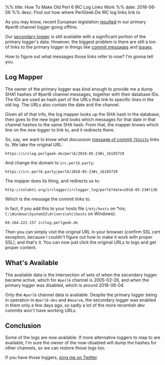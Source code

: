 %% title: How To Make Old Perl 6 IRC Log Links Work
%% date: 2018-06-06
%% desc: Find out how where PerlGeek.De IRC log links link to

As you may know, recent European legislation
[resulted](https://twitter.com/nogoodnickleft/status/1003717165256728578)
in our primary #perl6 channel logger going offline.

Our [secondary logger](http://colabti.org/irclogger/irclogger_log/perl6) is
still available with a significant portion of the primary logger's data.
However, the biggest problem is there are still a ton of links to the primary
logger in things like [commit messages](https://github.com/search?q=irclog.perlgeek.de&type=Commits) and
[Issues](https://github.com/search?q=irclog.perlgeek.de&type=Issues).

How to figure out what messages those links refer to now? I'm gonna tell you.

## Log Mapper

The owner of the primary logger was kind enough to provide me a dump SHA1
hashes of #perl6 channel messages, together with their database IDs. The
IDs are used as hash part of the URLs that link to specific lines in the old
log. The URLs also contain the date and the channel.

Given all of that info, the log mapper looks up the SHA hash in the database,
then goes to the new loger and looks which messages for that date in that
channel hashes to the same SHA hash. From that, the mapper knows which
line on the *new logger* to link to, and it redirects there.

So, say, we want to know what discussion [message of commit `792e1fa`](https://github.com/perl6/doc/commit/792e1facdc2785ca1bac6180aef03a5d543513e4)
links to. We take the original URL:

    https://irclog.perlgeek.de/perl6/2018-05-23#i_16195729

And change the domain to `irc.perl6.party`:

    https://irc.perl6.party/perl6/2018-05-23#i_16195729

The mapper does its thing, and redirects us to:

    http://colabti.org/irclogger/irclogger_log/perl6?date=2018-05-23#l138

Which is the message the commit links to.


In fact, if you add this to your hosts file (`/etc/hosts` on *nix;
`C:\Windows\System32\drivers\etc\hosts` on Windows):

    69.164.222.157 irclog.perlgeek.de

Then you can simply visit the original URL in your browser (confirm SSL
cert exception, because I couldn't figure out how to make it work with
proper SSL), and that's it. You can now just click the original URLs to logs
and get proper content.

## What's Available

The available data is the intersection of sets of when the secondary logger
became active, which for `#perl6` channel is 2005-02-26, and when the primary
logger was disabled, which is around 2018-06-04.

Only the `#perl6` channel data is available. Despite the primary logger being
in operation in `#perl6-dev` and `#moarvm`, the secondary logger was enabled
in them only a few days ago, so sadly a lot of the more recentish dev commits
won't have working URLs.

## Conclusion

Some of the logs are now available. If more alternative loggers to map to are
available, I'm sure the owner of the now-disabled will dump the hashes for
other channels, so we can restore those logs too.

If you have those loggers, [ping me on Twitter](https://twitter.com/zoffix).
